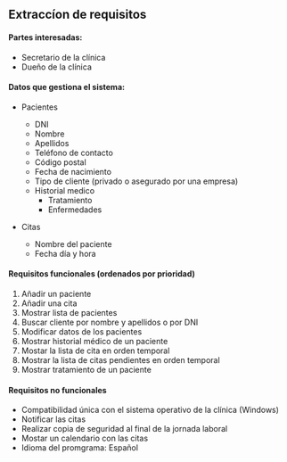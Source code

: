 ## Extraccíon de requisitos

#### Partes interesadas:
* Secretario de la clínica
* Dueño de la clínica

#### Datos que gestiona el sistema:
* Pacientes
  * DNI
  * Nombre
  * Apellidos
  * Teléfono de contacto
  * Código postal
  * Fecha de nacimiento
  * Tipo de cliente (privado o asegurado por una empresa)
  * Historial medico
    * Tratamiento
    * Enfermedades

* Citas
  * Nombre del paciente
  * Fecha día y hora


#### Requisitos funcionales (ordenados por prioridad)
1. Añadir un paciente
1. Añadir una cita
1. Mostrar lista de pacientes
1. Buscar cliente por nombre y apellidos o por DNI
1. Modificar datos de los pacientes
1. Mostrar historial médico de un paciente
1. Mostar la lista de cita en orden temporal
1. Mostrar la lista de citas pendientes en orden temporal
1. Mostrar tratamiento de un paciente

#### Requisitos no funcionales
* Compatibilidad única con el sistema operativo de la clínica
(Windows)
* Notificar las citas
* Realizar copia de seguridad al final de la jornada laboral
* Mostar un calendario con las citas
* Idioma del promgrama: Español

